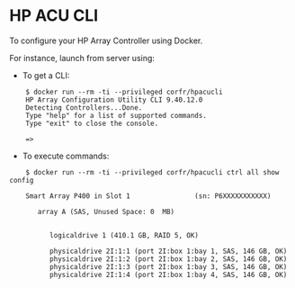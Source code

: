 HP ACU CLI
==========

To configure your HP Array Controller using Docker.

For instance, launch from server using:

- To get a CLI:

```
    $ docker run --rm -ti --privileged corfr/hpacucli
    HP Array Configuration Utility CLI 9.40.12.0
    Detecting Controllers...Done.
    Type "help" for a list of supported commands.
    Type "exit" to close the console.

    =>
```

- To execute commands:
```
    $ docker run --rm -ti --privileged corfr/hpacucli ctrl all show config

    Smart Array P400 in Slot 1                (sn: P6XXXXXXXXXXX)

       array A (SAS, Unused Space: 0  MB)


          logicaldrive 1 (410.1 GB, RAID 5, OK)

          physicaldrive 2I:1:1 (port 2I:box 1:bay 1, SAS, 146 GB, OK)
          physicaldrive 2I:1:2 (port 2I:box 1:bay 2, SAS, 146 GB, OK)
          physicaldrive 2I:1:3 (port 2I:box 1:bay 3, SAS, 146 GB, OK)
          physicaldrive 2I:1:4 (port 2I:box 1:bay 4, SAS, 146 GB, OK)
```
